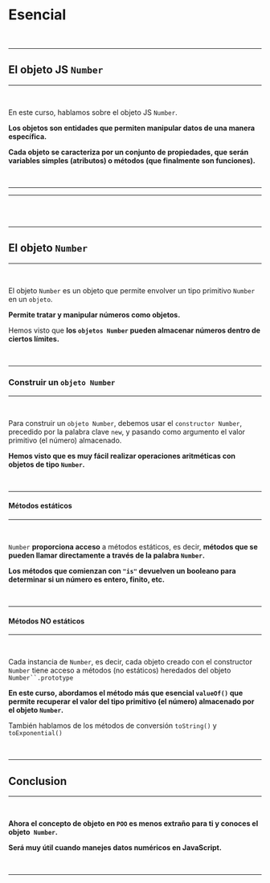 # **Esencial**

<br>

---

## **El objeto JS `Number`**

---

<br>

En este curso, hablamos sobre el objeto JS `Number`.

**Los objetos son entidades que permiten manipular datos de una manera específica.**

**Cada objeto se caracteriza por un conjunto de propiedades, que serán variables simples (atributos) o métodos (que finalmente son funciones).**

<br>

---

---

<br>

<br>

---

## **El objeto `Number`**

---

<br>

El objeto `Number` es un objeto que permite envolver un tipo primitivo `Number` en un `objeto`.

**Permite tratar y manipular números como objetos.**

Hemos visto que **los `objetos Number` pueden almacenar números dentro de ciertos límites.**

<br>

---

### **Construir un `objeto Number`**

---

<br>

Para construir un `objeto Number`, debemos usar el `constructor Number`, precedido por la palabra clave `new`, y pasando como argumento el valor primitivo (el número) almacenado.

**Hemos visto que es muy fácil realizar operaciones aritméticas con objetos de tipo `Number`.**

<br>

---

#### **Métodos estáticos**

---

<br>

`Number` **proporciona acceso** a métodos estáticos, es decir, **métodos que se pueden llamar directamente a través de la palabra `Number`.**

**Los métodos que comienzan con `"is"` devuelven un booleano para determinar si un número es entero, finito, etc.**

<br>

---

#### **Métodos NO estáticos**

---

<br>

Cada instancia de `Number`, es decir, cada objeto creado con el constructor `Number` tiene acceso a métodos (no estáticos) heredados del objeto `Number``.prototype`

**En este curso, abordamos el método más que esencial `valueOf()` que permite recuperar el valor del tipo primitivo (el número) almacenado por el objeto `Number`.**

También hablamos de los métodos de conversión `toString()` y `toExponential()`

<br>

---

## **Conclusion**

---

<br>

**Ahora el concepto de objeto en `POO` es menos extraño para ti y conoces el objeto` Number`.**

**Será muy útil cuando manejes datos numéricos en JavaScript.**

<br>

---